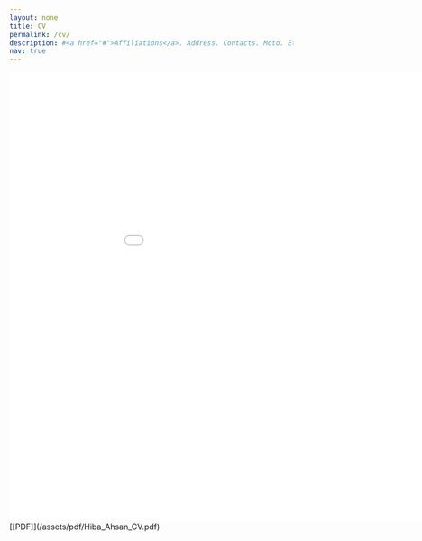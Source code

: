 ```yaml
---
layout: none
title: CV
permalink: /cv/
description: #<a href="#">Affiliations</a>. Address. Contacts. Moto. Etc.
nav: true
---
```


<iframe src="/assets/pdf/Hiba_Ahsan_CV.pdf" width="200%" height="800" frameborder="no" border="0" marginwidth="0" marginheight="0"></iframe>
 [[PDF]](/assets/pdf/Hiba_Ahsan_CV.pdf)
